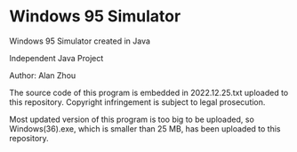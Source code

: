 # Windows 95 Simulator

Windows 95 Simulator created in Java

Independent Java Project

Author: Alan Zhou

The source code of this program is embedded in 2022.12.25.txt uploaded to this repository. Copyright infringement is subject to legal prosecution. 

Most updated version of this program is too big to be uploaded, so Windows(36).exe, which is smaller than 25 MB, has been uploaded to this repository.
